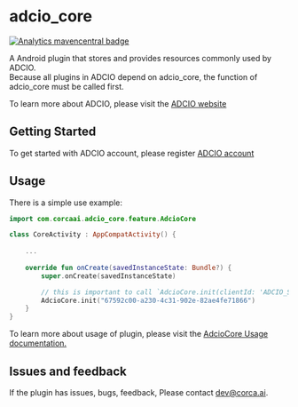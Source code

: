 #  adcio_core
[![Analytics mavencentral badge](https://img.shields.io/maven-central/v/io.github.corca-ai/adcio_core.svg)](https://central.sonatype.com/artifact/io.github.corca-ai/adcio_core) 

A Android plugin that stores and provides resources commonly used by ADCIO.  
Because all plugins in ADCIO depend on adcio_core, the function of adcio_core must be called first.

To learn more about ADCIO, please visit the [ADCIO website](https://www.adcio.ai/)

## Getting Started
To get started with ADCIO account, please register [ADCIO account](https://app.adcio.ai/en/)

## Usage
There is a simple use example:
```kotlin
import com.corcaai.adcio_core.feature.AdcioCore

class CoreActivity : AppCompatActivity() {
    
    ...
    
    override fun onCreate(savedInstanceState: Bundle?) {
        super.onCreate(savedInstanceState)

        // this is important to call `AdcioCore.init(clientId: 'ADCIO_STORE_ID')` function.
        AdcioCore.init("67592c00-a230-4c31-902e-82ae4fe71866")
    }
}
```
To learn more about usage of plugin, please visit the [AdcioCore Usage documentation.](https://docs.adcio.ai/en/sdk/core/android)

## Issues and feedback
If the plugin has issues, bugs, feedback, Please contact <dev@corca.ai>.
